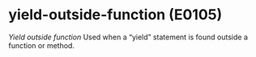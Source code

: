 # yield-outside-function (E0105)

*Yield outside function* Used when a “yield” statement is found outside
a function or method.
